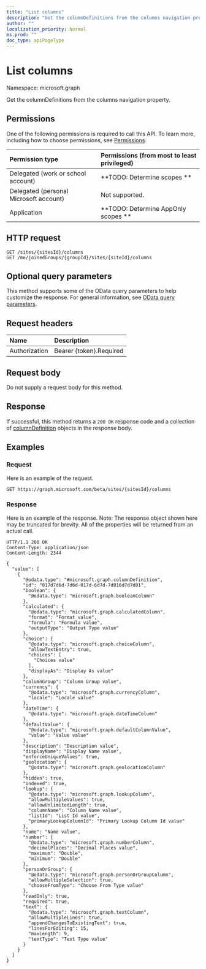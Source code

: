 ```yaml
---
title: "List columns"
description: "Get the columnDefinitions from the columns navigation property."
author: ""
localization_priority: Normal
ms.prod: ""
doc_type: apiPageType
---
```


# List columns

Namespace: microsoft.graph

Get the columnDefinitions from the columns navigation property.

## Permissions
One of the following permissions is required to call this API. To learn more, including how to choose permissions, see [Permissions](/concepts/permissions-reference.md).

|Permission type|Permissions (from most to least privileged)|
|:---|:---|
|Delegated (work or school account)|**TODO: Determine scopes **|
|Delegated (personal Microsoft account)|Not supported.|
|Application|**TODO: Determine AppOnly scopes **|

## HTTP request
<!-- {
  "blockType": "ignored"
}
-->
``` http
GET /sites/{sitesId}/columns
GET /me/joinedGroups/{groupId}/sites/{siteId}/columns
```

## Optional query parameters
This method supports some of the OData query parameters to help customize the response. For general information, see [OData query parameters](/graph/query-parameters).

## Request headers
|Name|Description|
|:---|:---|
|Authorization|Bearer {token}.Required|

## Request body
Do not supply a request body for this method.

## Response
If successful, this method returns a `200 OK` response code and a collection of [columnDefinition](../resources/columndefinition.md) objects in the response body.

## Examples

### Request
Here is an example of the request.
<!-- {
  "blockType": "request",
  "name": "get_columndefinition"
}
-->
``` http
GET https://graph.microsoft.com/beta/sites/{sitesId}/columns
```

### Response
Here is an example of the response. Note: The response object shown here may be truncated for brevity. All of the properties will be returned from an actual call.
<!-- {
  "blockType": "response",
  "truncated": true,
  "@odata.type": "collection(microsoft.graph.columndefinition)"
}
-->
``` http
HTTP/1.1 200 OK
Content-Type: application/json
Content-Length: 2344

{
  "value": [
    {
      "@odata.type": "#microsoft.graph.columnDefinition",
      "id": "017d7d6d-7d6d-017d-6d7d-7d016d7d7d01",
      "boolean": {
        "@odata.type": "microsoft.graph.booleanColumn"
      },
      "calculated": {
        "@odata.type": "microsoft.graph.calculatedColumn",
        "format": "Format value",
        "formula": "Formula value",
        "outputType": "Output Type value"
      },
      "choice": {
        "@odata.type": "microsoft.graph.choiceColumn",
        "allowTextEntry": true,
        "choices": [
          "Choices value"
        ],
        "displayAs": "Display As value"
      },
      "columnGroup": "Column Group value",
      "currency": {
        "@odata.type": "microsoft.graph.currencyColumn",
        "locale": "Locale value"
      },
      "dateTime": {
        "@odata.type": "microsoft.graph.dateTimeColumn"
      },
      "defaultValue": {
        "@odata.type": "microsoft.graph.defaultColumnValue",
        "value": "Value value"
      },
      "description": "Description value",
      "displayName": "Display Name value",
      "enforceUniqueValues": true,
      "geolocation": {
        "@odata.type": "microsoft.graph.geolocationColumn"
      },
      "hidden": true,
      "indexed": true,
      "lookup": {
        "@odata.type": "microsoft.graph.lookupColumn",
        "allowMultipleValues": true,
        "allowUnlimitedLength": true,
        "columnName": "Column Name value",
        "listId": "List Id value",
        "primaryLookupColumnId": "Primary Lookup Column Id value"
      },
      "name": "Name value",
      "number": {
        "@odata.type": "microsoft.graph.numberColumn",
        "decimalPlaces": "Decimal Places value",
        "maximum": "Double",
        "minimum": "Double"
      },
      "personOrGroup": {
        "@odata.type": "microsoft.graph.personOrGroupColumn",
        "allowMultipleSelection": true,
        "chooseFromType": "Choose From Type value"
      },
      "readOnly": true,
      "required": true,
      "text": {
        "@odata.type": "microsoft.graph.textColumn",
        "allowMultipleLines": true,
        "appendChangesToExistingText": true,
        "linesForEditing": 15,
        "maxLength": 9,
        "textType": "Text Type value"
      }
    }
  ]
}
```

